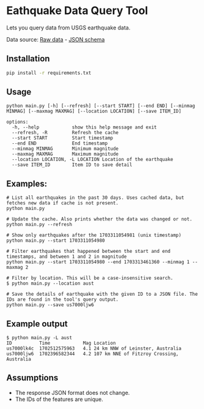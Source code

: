 # Eathquake Data Query Tool

Lets you query data from USGS earthquake data.

Data source: [Raw data](https://earthquake.usgs.gov/earthquakes/feed/v1.0/summary/all_month.geojson) - [JSON schema](https://earthquake.usgs.gov/earthquakes/feed/v1.0/geojson.php)

## Installation

```sh
pip install -r requirements.txt
```

## Usage

```
python main.py [-h] [--refresh] [--start START] [--end END] [--minmag MINMAG] [--maxmag MAXMAG] [--location LOCATION] [--save ITEM_ID]

options:
  -h, --help            show this help message and exit
  --refresh, -R         Refresh the cache
  --start START         Start timestamp
  --end END             End timestamp
  --minmag MINMAG       Minimum magnitude
  --maxmag MAXMAG       Maximum magnitude
  --location LOCATION, -L LOCATION Location of the earthquake
  --save ITEM_ID        Item ID to save detail
```

## Examples:

```
# List all earthquakes in the past 30 days. Uses cached data, but fetches new data if cache is not present.
python main.py

# Update the cache. Also prints whether the data was changed or not.
python main.py --refresh

# Show only earthquakes after the 1703311054981 (unix timestamp)
python main.py --start 1703311054980

# Filter earthquakes that happened between the start and end timestamps, and between 1 and 2 in magnitude
python main.py --start 1703311054980 --end 1703313461360 --minmag 1 --maxmag 2

# Filter by location. This will be a case-insensitive search.
$ python main.py --location aust

# Save the details of earthquake with the given ID to a JSON file. The IDs are found in the tool's query output.
python main.py --save us7000ljw6
```

## Example output

```
$ python main.py -L aust
ID          Time            Mag Location
us7000lk4c  1702512575963   4.1 24 km NNW of Leinster, Australia
us7000ljw6  1702396582344   4.2 107 km NNE of Fitzroy Crossing, Australia
```

## Assumptions

* The response JSON format does not change.
* The IDs of the features are unique.
